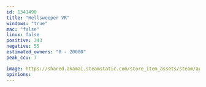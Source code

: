 ```yaml
---
id: 1341490
title: "Hellsweeper VR"
windows: "true"
mac: "false"
linux: false
positive: 343
negative: 55
estimated_owners: "0 - 20000"
peak_ccu: 7

image: https://shared.akamai.steamstatic.com/store_item_assets/steam/apps/1341490/header.jpg?t=1727784612
opinions:
---
```

